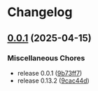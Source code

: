 # Changelog

## [0.0.1](https://github.com/dwmkerr/developer-guide/compare/v0.1.0...v0.0.1) (2025-04-15)


### Miscellaneous Chores

* release 0.0.1 ([9b73ff7](https://github.com/dwmkerr/developer-guide/commit/9b73ff7f054feebeeb86851d9b8fe38020aa5ae0))
* release 0.13.2 ([9cac44d](https://github.com/dwmkerr/developer-guide/commit/9cac44dba59afb781bf308054d91b71c141b1bc3))
